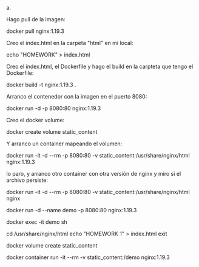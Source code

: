 a.

Hago pull de la imagen:

docker pull nginx:1.19.3



Creo el index.html en la carpeta "html" en mi local:

echo "HOMEWORK" > index.html 

Creo el index.html, el Dockerfile y hago el build en la carpteta que tengo el Dockerfile:

docker build -t nginx:1.19.3 .

Arranco el contenedor con la imagen en el puerto 8080:

docker run -d -p 8080:80 nginx:1.19.3

Creo el docker volume:

docker create volume static_content

Y arranco un container mapeando el volumen:

docker run -it -d --rm -p 8080:80 -v static_content:/usr/share/nginx/html nginx:1.19.3

lo paro, y arranco otro container con otra versión de nginx y miro si el archivo persiste:

docker run -it -d --rm -p 8080:80 -v static_content:/usr/share/nginx/html nginx






docker run -d --name demo -p 8080:80 nginx:1.19.3

docker exec -it demo sh

cd /usr/share/nginx/html
echo "HOMEWORK 1" > index.html
exit




docker volume create static_content

docker container run -it --rm -v static_content:/demo nginx:1.19.3